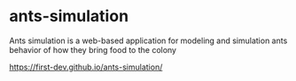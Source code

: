 # ants-simulation
Ants simulation is a web-based application for modeling and simulation ants behavior of how they bring food to the colony

https://first-dev.github.io/ants-simulation/
